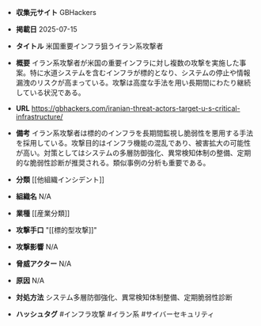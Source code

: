 - **収集元サイト**
GBHackers

- **掲載日**
2025-07-15

- **タイトル**
米国重要インフラ狙うイラン系攻撃者

- **概要**
イラン系攻撃者が米国の重要インフラに対し複数の攻撃を実施した事案。特に水道システムを含むインフラが標的となり、システムの停止や情報漏洩のリスクが高まっている。攻撃は高度な手法を用い長期間にわたり継続している状況である。

- **URL**
https://gbhackers.com/iranian-threat-actors-target-u-s-critical-infrastructure/

- **備考**
イラン系攻撃者は標的のインフラを長期間監視し脆弱性を悪用する手法を採用している。攻撃目的はインフラ機能の混乱であり、被害拡大の可能性が高い。対策としてはシステムの多層防御強化、異常検知体制の整備、定期的な脆弱性診断が推奨される。類似事例の分析も重要である。

- **分類**
[[他組織インシデント]]

- **組織名**
N/A

- **業種**
[[産業分類]]

- **攻撃手口**
"[[標的型攻撃]]"

- **攻撃影響**
N/A

- **脅威アクター**
N/A

- **原因**
N/A

- **対処方法**
システム多層防御強化、異常検知体制整備、定期脆弱性診断

- **ハッシュタグ**
#インフラ攻撃 #イラン系 #サイバーセキュリティ

